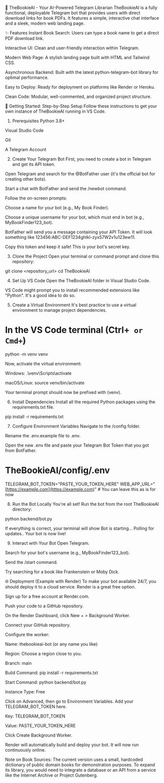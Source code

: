 📖 TheBookieAI - Your AI-Powered Telegram Librarian
TheBookieAI is a fully functional, deployable Telegram bot that provides users with direct download links for book PDFs. It features a simple, interactive chat interface and a sleek, modern web landing page.

✨ Features
Instant Book Search: Users can type a book name to get a direct PDF download link.

Interactive UI: Clean and user-friendly interaction within Telegram.

Modern Web Page: A stylish landing page built with HTML and Tailwind CSS.

Asynchronous Backend: Built with the latest python-telegram-bot library for optimal performance.

Easy to Deploy: Ready for deployment on platforms like Render or Heroku.

Clean Code: Modular, well-commented, and organized project structure.

🚀 Getting Started: Step-by-Step Setup
Follow these instructions to get your own instance of TheBookieAI running in VS Code.

1. Prerequisites
Python 3.8+

Visual Studio Code

Git

A Telegram Account

2. Create Your Telegram Bot
First, you need to create a bot in Telegram and get its API token.

Open Telegram and search for the @BotFather user (it's the official bot for creating other bots).

Start a chat with BotFather and send the /newbot command.

Follow the on-screen prompts:

Choose a name for your bot (e.g., My Book Finder).

Choose a unique username for your bot, which must end in bot (e.g., MyBookFinder123_bot).

BotFather will send you a message containing your API Token. It will look something like 123456:ABC-DEF1234ghIkl-zyx57W2v1u123ew11.

Copy this token and keep it safe! This is your bot's secret key.

3. Clone the Project
Open your terminal or command prompt and clone this repository:

git clone <repository_url>
cd TheBookieAI

4. Set Up VS Code
Open the TheBookieAI folder in Visual Studio Code.

VS Code might prompt you to install recommended extensions like "Python". It's a good idea to do so.

5. Create a Virtual Environment
It's best practice to use a virtual environment to manage project dependencies.

# In the VS Code terminal (Ctrl+` or Cmd+`)
python -m venv venv

Now, activate the virtual environment:

Windows: .\venv\Scripts\activate

macOS/Linux: source venv/bin/activate

Your terminal prompt should now be prefixed with (venv).

6. Install Dependencies
Install all the required Python packages using the requirements.txt file.

pip install -r requirements.txt

7. Configure Environment Variables
Navigate to the /config folder.

Rename the .env.example file to .env.

Open the new .env file and paste your Telegram Bot Token that you got from BotFather.

# TheBookieAI/config/.env
TELEGRAM_BOT_TOKEN="PASTE_YOUR_TOKEN_HERE"
WEB_APP_URL="[https://example.com](https://example.com)" # You can leave this as is for now

8. Run the Bot Locally
You're all set! Run the bot from the root TheBookieAI directory:

python backend/bot.py

If everything is correct, your terminal will show Bot is starting... Polling for updates.. Your bot is now live!

9. Interact with Your Bot
Open Telegram.

Search for your bot's username (e.g., MyBookFinder123_bot).

Send the /start command.

Try searching for a book like Frankenstein or Moby Dick.

🌐 Deployment (Example with Render)
To make your bot available 24/7, you should deploy it to a cloud service. Render is a great free option.

Sign up for a free account at Render.com.

Push your code to a GitHub repository.

On the Render Dashboard, click New + > Background Worker.

Connect your GitHub repository.

Configure the worker:

Name: thebookieai-bot (or any name you like)

Region: Choose a region close to you.

Branch: main

Build Command: pip install -r requirements.txt

Start Command: python backend/bot.py

Instance Type: Free

Click on Advanced, then go to Environment Variables. Add your TELEGRAM_BOT_TOKEN here.

Key: TELEGRAM_BOT_TOKEN

Value: PASTE_YOUR_TOKEN_HERE

Click Create Background Worker.

Render will automatically build and deploy your bot. It will now run continuously online.

Note on Book Sources: The current version uses a small, hardcoded dictionary of public domain books for demonstration purposes. To expand its library, you would need to integrate a database or an API from a service like the Internet Archive or Project Gutenberg.